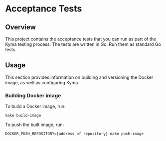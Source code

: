 # Acceptance Tests

## Overview

This project contains the acceptance tests that you can run as part of the Kyma testing process.
The tests are written in Go. Run them as standard Go tests.

## Usage
This section provides information on building and versioning the Docker image, as well as configuring Kyma.

### Building Docker image

To build a Docker image, run:
```
make build-image
```

To push the built image, run:
```
DOCKER_PUSH_REPOSITORY={address of repository} make push-image
```
